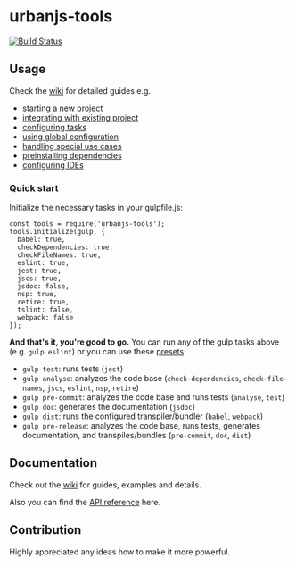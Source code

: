 # urbanjs-tools
[![Build Status](https://travis-ci.org/urbanjs/tools.svg?branch=master)](https://travis-ci.org/urbanjs/tools)

## Usage

Check the [wiki](https://github.com/urbanjs/tools/wiki) for detailed guides e.g.
- [starting a new project](https://github.com/urbanjs/tools/wiki/3.1---How-to-start-new-project)
- [integrating with existing project](https://github.com/urbanjs/tools/wiki/3.2---How-to-integrate-with-existing-project)
- [configuring tasks](https://github.com/urbanjs/tools/wiki/3.3-How-to-configure-tasks)
- [using global configuration](https://github.com/urbanjs/tools/wiki/3.4-How-to-use-globals)
- [handling special use cases](https://github.com/urbanjs/tools/wiki/3.5---How-to-handle-special-use-cases)
- [preinstalling dependencies](https://github.com/urbanjs/tools/wiki/3.6---How-to-preinstall-dependencies)
- [configuring IDEs](https://github.com/urbanjs/tools/wiki/3.7---How-to-configure-the-editors)

### Quick start

Initialize the necessary tasks in your gulpfile.js:
```
const tools = require('urbanjs-tools');
tools.initialize(gulp, {
  babel: true,
  checkDependencies: true,
  checkFileNames: true,
  eslint: true,
  jest: true,
  jscs: true,
  jsdoc: false,
  nsp: true,
  retire: true,
  tslint: false,
  webpack: false
});
```

**And that's it, you're good to go.**
You can run any of the gulp tasks above (e.g. ```gulp eslint```) or you can use these [presets](https://github.com/urbanjs/tools/wiki/3---Usage#available-presets):
- `gulp test`: runs tests (```jest```)
- `gulp analyse`: analyzes the code base (```check-dependencies```, ```check-file-names```, ```jscs```, ```eslint```, ```nsp```, ```retire```)
- `gulp pre-commit`: analyzes the code base and runs tests (```analyse```, ```test```)
- `gulp doc`: generates the documentation (```jsdoc```)
- `gulp dist`: runs the configured transpiler/bundler (```babel```, ```webpack```)
- `gulp pre-release`: analyzes the code base, runs tests, generates documentation, and transpiles/bundles (```pre-commit```, ```doc```, ```dist```)

## Documentation
Check out the [wiki](https://github.com/urbanjs/tools/wiki) for guides, examples and details.

Also you can find the [API reference](http://urbanjs.github.io/tools/) here.

## Contribution
Highly appreciated any ideas how to make it more powerful.
